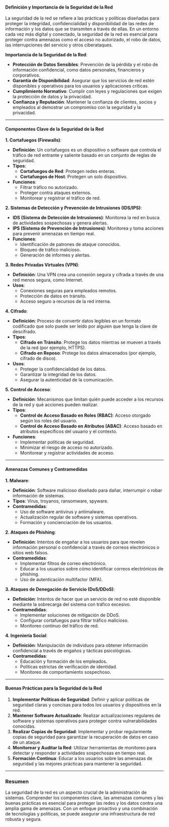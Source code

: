 
#### Definición y Importancia de la Seguridad de la Red

La seguridad de la red se refiere a las prácticas y políticas diseñadas para proteger la integridad, confidencialidad y disponibilidad de las redes de información y los datos que se transmiten a través de ellas. En un entorno cada vez más digital y conectado, la seguridad de la red es esencial para proteger contra amenazas como el acceso no autorizado, el robo de datos, las interrupciones del servicio y otros ciberataques.

**Importancia de la Seguridad de la Red**:
- **Protección de Datos Sensibles**: Prevención de la pérdida y el robo de información confidencial, como datos personales, financieros y corporativos.
- **Garantía de Disponibilidad**: Asegurar que los servicios de red estén disponibles y operativos para los usuarios y aplicaciones críticas.
- **Cumplimiento Normativo**: Cumplir con leyes y regulaciones que exigen la protección de datos y la privacidad.
- **Confianza y Reputación**: Mantener la confianza de clientes, socios y empleados al demostrar un compromiso con la seguridad y la privacidad.

---

#### Componentes Clave de la Seguridad de la Red

**1. Cortafuegos (Firewalls)**:
- **Definición**: Un cortafuegos es un dispositivo o software que controla el tráfico de red entrante y saliente basado en un conjunto de reglas de seguridad.
- **Tipos**:
  - **Cortafuegos de Red**: Protegen redes enteras.
  - **Cortafuegos de Host**: Protegen un solo dispositivo.
- **Funciones**:
  - Filtrar tráfico no autorizado.
  - Proteger contra ataques externos.
  - Monitorear y registrar el tráfico de red.

**2. Sistemas de Detección y Prevención de Intrusiones (IDS/IPS)**:
- **IDS (Sistema de Detección de Intrusiones)**: Monitorea la red en busca de actividades sospechosas y genera alertas.
- **IPS (Sistema de Prevención de Intrusiones)**: Monitorea y toma acciones para prevenir amenazas en tiempo real.
- **Funciones**:
  - Identificación de patrones de ataque conocidos.
  - Bloqueo de tráfico malicioso.
  - Generación de informes y alertas.

**3. Redes Privadas Virtuales (VPN)**:
- **Definición**: Una VPN crea una conexión segura y cifrada a través de una red menos segura, como Internet.
- **Usos**:
  - Conexiones seguras para empleados remotos.
  - Protección de datos en tránsito.
  - Acceso seguro a recursos de la red interna.

**4. Cifrado**:
- **Definición**: Proceso de convertir datos legibles en un formato codificado que solo puede ser leído por alguien que tenga la clave de descifrado.
- **Tipos**:
  - **Cifrado en Tránsito**: Protege los datos mientras se mueven a través de la red (por ejemplo, HTTPS).
  - **Cifrado en Reposo**: Protege los datos almacenados (por ejemplo, cifrado de disco).
- **Usos**:
  - Proteger la confidencialidad de los datos.
  - Garantizar la integridad de los datos.
  - Asegurar la autenticidad de la comunicación.

**5. Control de Acceso**:
- **Definición**: Mecanismos que limitan quién puede acceder a los recursos de la red y qué acciones pueden realizar.
- **Tipos**:
  - **Control de Acceso Basado en Roles (RBAC)**: Acceso otorgado según los roles del usuario.
  - **Control de Acceso Basado en Atributos (ABAC)**: Acceso basado en atributos específicos del usuario y el contexto.
- **Funciones**:
  - Implementar políticas de seguridad.
  - Minimizar el riesgo de acceso no autorizado.
  - Monitorear y registrar actividades de acceso.

---

#### Amenazas Comunes y Contramedidas

**1. Malware**:
- **Definición**: Software malicioso diseñado para dañar, interrumpir o robar información de sistemas.
- **Tipos**: Virus, troyanos, ransomware, spyware.
- **Contramedidas**:
  - Uso de software antivirus y antimalware.
  - Actualización regular de software y sistemas operativos.
  - Formación y concienciación de los usuarios.

**2. Ataques de Phishing**:
- **Definición**: Intentos de engañar a los usuarios para que revelen información personal o confidencial a través de correos electrónicos o sitios web falsos.
- **Contramedidas**:
  - Implementar filtros de correo electrónico.
  - Educar a los usuarios sobre cómo identificar correos electrónicos de phishing.
  - Uso de autenticación multifactor (MFA).

**3. Ataques de Denegación de Servicio (DoS/DDoS)**:
- **Definición**: Intentos de hacer que un servicio de red no esté disponible mediante la sobrecarga del sistema con tráfico excesivo.
- **Contramedidas**:
  - Implementar soluciones de mitigación de DDoS.
  - Configurar cortafuegos para filtrar tráfico malicioso.
  - Monitoreo continuo del tráfico de red.

**4. Ingeniería Social**:
- **Definición**: Manipulación de individuos para obtener información confidencial a través de engaños y tácticas psicológicas.
- **Contramedidas**:
  - Educación y formación de los empleados.
  - Políticas estrictas de verificación de identidad.
  - Monitoreo de comportamiento sospechoso.

---

#### Buenas Prácticas para la Seguridad de la Red

1. **Implementar Políticas de Seguridad**: Definir y aplicar políticas de seguridad claras y concisas para todos los usuarios y dispositivos en la red.
2. **Mantener Software Actualizado**: Realizar actualizaciones regulares de software y sistemas operativos para proteger contra vulnerabilidades conocidas.
3. **Realizar Copias de Seguridad**: Implementar y probar regularmente copias de seguridad para garantizar la recuperación de datos en caso de un ataque.
4. **Monitorear y Auditar la Red**: Utilizar herramientas de monitoreo para detectar y responder a actividades sospechosas en tiempo real.
5. **Formación Continua**: Educar a los usuarios sobre las amenazas de seguridad y las mejores prácticas para mantener la seguridad.

---

### Resumen

La seguridad de la red es un aspecto crucial de la administración de sistemas. Comprender los componentes clave, las amenazas comunes y las buenas prácticas es esencial para proteger las redes y los datos contra una amplia gama de amenazas. Con un enfoque proactivo y una combinación de tecnologías y políticas, se puede asegurar una infraestructura de red robusta y segura.